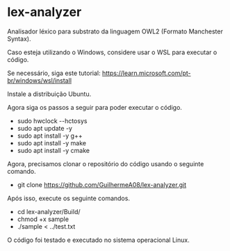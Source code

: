 # lex-analyzer

Analisador léxico para substrato da linguagem OWL2 (Formato Manchester Syntax).

Caso esteja utilizando o Windows, considere usar o WSL para executar o código.

Se necessário, siga este tutorial: <https://learn.microsoft.com/pt-br/windows/wsl/install>

Instale a distribuição Ubuntu.

Agora siga os passos a seguir para poder executar o código.

- sudo hwclock --hctosys
- sudo apt update -y
- sudo apt install -y g++
- sudo apt install -y make
- sudo apt install -y cmake

Agora, precisamos clonar o repositório do código usando o seguinte comando.

- git clone https://github.com/GuilhermeA08/lex-analyzer.git

Após isso, execute os seguinte comandos.

- cd lex-analyzer/Build/
- chmod +x sample
- ./sample < ../test.txt

O código foi testado e executado no sistema operacional Linux.
